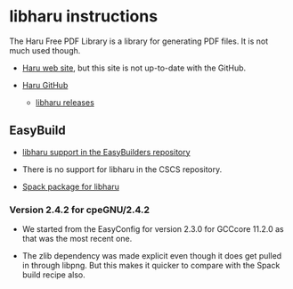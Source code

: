 # libharu instructions

The Haru Free PDF Library is a library for generating PDF files. It is not much used though.

-   [Haru web site](http://libharu.org/), but this site is not up-to-date with
    the GitHub.
    
-   [Haru GitHub](https://github.com/libharu/libharu/)
    
    -   [libharu releases](https://github.com/libharu/libharu/releases)
    

## EasyBuild

-   [libharu support in the EasyBuilders repository](https://github.com/easybuilders/easybuild-easyconfigs/tree/develop/easybuild/easyconfigs/l/libharu)
    
-   There is no support for libharu in the CSCS repository.
    
-   [Spack package for libharu](https://github.com/spack/spack/blob/develop/var/spack/repos/builtin/packages/libharu/package.py)
    

### Version 2.4.2 for cpeGNU/2.4.2

-   We started from the EasyConfig for version 2.3.0 for GCCcore 11.2.0 as that was
    the most recent one.
    
-   The zlib dependency was made explicit even though it does get pulled in through
    libpng. But this makes it quicker to compare with the Spack build recipe also.
    




